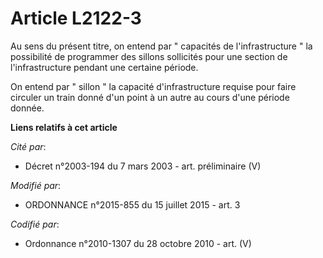 # Article L2122-3

Au sens du présent titre, on entend par " capacités de l'infrastructure " la possibilité de programmer des sillons sollicités
pour une section de l'infrastructure pendant une certaine période. 

On entend par " sillon " la capacité d'infrastructure requise pour faire circuler un train donné d'un point à un autre au
cours d'une période donnée.

**Liens relatifs à cet article**

_Cité par_:

  - Décret n°2003-194 du 7 mars 2003 - art. préliminaire (V)

_Modifié par_:

  - ORDONNANCE n°2015-855 du 15 juillet 2015 - art. 3

_Codifié par_:

  - Ordonnance n°2010-1307 du 28 octobre 2010 - art. (V)
